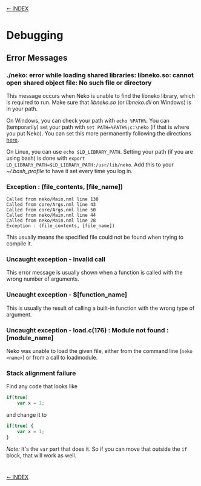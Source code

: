 [🠔 INDEX](../readme.md)
#

# Debugging

## Error Messages

### ./neko: error while loading shared libraries: libneko.so: cannot open shared object file: No such file or directory

This message occurs when Neko is unable to find the libneko library, which is required to run. Make sure that *libneko.so* (or *libneko.dll* on Windows) is in your path.

On Windows, you can check your path with `echo %PATH%`. You can (temporarily) set your path with `set PATH=%PATH%;c:\neko` (if that is where you put Neko). You can set this more permanently following the directions [here](http://support.microsoft.com/default.aspx?scid=kb;en-us;310519&sd=tech).

On Linux, you can use `echo $LD_LIBRARY_PATH`. Setting your path (if you are using bash) is done with `export LD_LIBRARY_PATH=$LD_LIBRARY_PATH:/usr/lib/neko`. Add this to your *~/.bash\_profile* to have it set every time you log in.

### Exception : (file\_contents, \[file\_name\])

    Called from neko/Main.nml line 130
    Called from core/Args.nml line 43
    Called from core/Args.nml line 50
    Called from neko/Main.nml line 44
    Called from neko/Main.nml line 28
    Exception : (file_contents, [file_name])

This usually means the specified file could not be found when trying to compile it.

### Uncaught exception - Invalid call

This error message is usually shown when a function is called with the wrong number of arguments.

### Uncaught exception - $\[function\_name\]

This is usually the result of calling a built-in function with the wrong type of argument.

### Uncaught exception - load.c(176) : Module not found : \[module\_name\]

Neko was unable to load the given file, either from the command line (`neko <name>`) or from a call to loadmodule.

### Stack alignment failure

Find any code that looks like

```js
if(true)
    var x = 1;
```

and change it to

```js
if(true) {
    var x = 1;
}
```

*Note:* It's the `var` part that does it. So if you can move that outside the `if` block, that will work as well.

#
[🠔 INDEX](../readme.md)